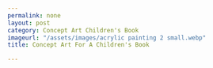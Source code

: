 ```yaml
---
permalink: none
layout: post
category: Concept Art Children's Book
imageurl: "/assets/images/acrylic painting 2 small.webp"
title: Concept Art For A Children's Book 

---
```

